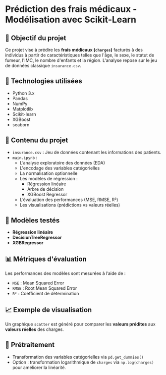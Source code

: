 # Prédiction des frais médicaux - Modélisation avec Scikit-Learn

## 📌 Objectif du projet

Ce projet vise à prédire les **frais médicaux (`charges`)** facturés à des individus à partir de caractéristiques telles que l'âge, le sexe, le statut de fumeur, l'IMC, le nombre d'enfants et la région. L'analyse repose sur le jeu de données classique `insurance.csv`.

## 🧰 Technologies utilisées

- Python 3.x
- Pandas
- NumPy
- Matplotlib
- Scikit-learn
- XGBoost
- seaborn

## 📂 Contenu du projet

- `insurance.csv` : Jeu de données contenant les informations des patients.
- `main.ipynb` :
  - L’analyse exploratoire des données (EDA)
  - L'encodage des variables catégorielles
  - La normalisation optionnelle
  - Les modèles de régression :
    - Régression linéaire
    - Arbre de décision
    - XGBoost Regressor
  - L’évaluation des performances (MSE, RMSE, R²)
  - Les visualisations (prédictions vs valeurs réelles)

## 🧪 Modèles testés

- **Régression linéaire**
- **DecisionTreeRegressor**
- **XGBRegressor**

## 📊 Métriques d'évaluation

Les performances des modèles sont mesurées à l’aide de :

- `MSE` : Mean Squared Error
- `RMSE` : Root Mean Squared Error
- `R²` : Coefficient de détermination

## 📈 Exemple de visualisation

Un graphique `scatter` est généré pour comparer les **valeurs prédites** aux **valeurs réelles** des charges.

## 🔄 Prétraitement

- Transformation des variables catégorielles via `pd.get_dummies()`
- Option : transformation logarithmique de `charges` via `np.log(charges)` pour améliorer la linéarité.
